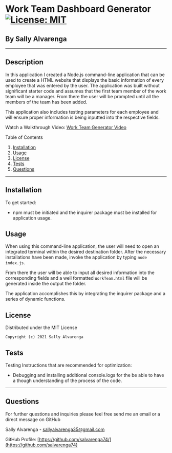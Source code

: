 # **Work Team Dashboard Generator** [![License: MIT](https://img.shields.io/badge/License-MIT-yellow.svg)](https://opensource.org/licenses/MIT)
<h2>By Sally Alvarenga</h2>

---

## Description

In this application I created a Node.js command-line application that can be used to create a HTML website that displays the basic information of every employee that was entered by the user. The application was built without significant starter code and assumes that the first team member of the work team will be a manager. From there the user will be prompted until all the members of the team has been added.

This application also includes testing parameters for each employee and will ensure proper information is being inputted into the respective fields.

Watch a Walkthrough Video: [Work Team Generator Video](https://drive.google.com/file/d/1TcbwP6ZC5O0PR3ynBwBBnCP-X6nfTmUL/view?usp=sharing)

<summary>Table of Contents</summary>
  <ol>
    <li><a href="#Installation">Installation</a></li>
    <li><a href="#usage">Usage</a></li>
    <li><a href="#license">License</a></li>
    <li><a href="#tests">Tests</a></li>
    <li><a href="#questions">Questions</a></li>
  </ol>

---

## Installation

To get started:

  * npm must be initiated and the inquirer package must be installed for application usage.


## Usage

When using this command-line application, the user will need to open an integrated terminal within the desired destination folder. After the necessary installations have been made, invoke the application by typing ``node index.js``.

From there the user will be able to input all desired information into the corresponding fields and a well formatted ``WorkTeam.html`` file will be generated inside the output the folder.

The application accomplishes this by integrating the inquirer package and a series of dynamic functions.


## License

Distributed under the MIT License

    Copyright (c) 2021 Sally Alvarenga


## Tests

Testing Instructions that are recommended for optimization: 
  * Debugging and installing additional console.logs for the be able to have a though understanding of the process of the code.

---

## Questions
For further questions and inquiries please feel free send me an email or a direct message on GitHub

Sally Alvarenga - sallyalvarenga35@gmail.com

GitHub Profile: [https://github.com/salvarenga74/](https://github.com/salvarenga74)